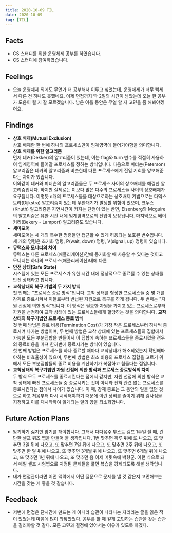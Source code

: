 ```yaml
---
title: 2020-10-09 TIL
date: 2020-10-09
tag: [TIL]
---
```


## Facts

- CS 스터디를 위한 운영체제 공부를 하였습니다.
- CS 스터디에 참여하였습니다.

## Feelings

- 오늘 운영체제 외에도 무언가 더 공부해서 이루고 싶었는데, 운영체제가 너무 빡세서 다른 건 하나도 못했네요. 이제 면접까지 딱 2일의 시간이 남았는데 오늘 한 공부가 도움이 될 지 잘 모르겠습니다. 남은 이틀 동안은 무얼 할 지 고민을 좀 해봐야겠어요.

## Findings

- **상호 배제(Mutual Exclusion)**  
  상호 배제란 한 번에 하나의 프로세스만이 임계영역에 들어가야함을 의미합니다.
- **상호 배제를 위한 알고리즘**  
  먼저 데커(Dekker)의 알고리즘이 있는데, 이는 flag와 turn 변수를 적절히 사용하여 임계영역에 들어갈 프로세스를 정하는 방식입니다. 다음으로 피터슨(Peterson) 알고리즘은 데커의 알고리즘과 비슷한데 다른 프로세스에게 진입 기회를 양보해준다는 차이가 있습니다.  
  이와같이 데커와 피터슨의 알고리즘들은 두 프로세스 사이의 상호배제를 해결한 알고리즘입니다. 하지만 실제로는 이보다 많은 다수의 프로세스들 사이의 상호배제가 요구됩니다. 이렇듯 n개의 프로세스들을 대상으로하는 상호배제 기법으로는 다엑스트라(Dijkstra) 알고리즘이 있는데 무한대기가 발생할 위험이 있으며, 크누스(Knuth) 알고리즘은 지연시간이 커지는 단점이 있는 반면, Eisenberg와 Mcguire의 알고리즘은 유한 시간 내에 임계염역으로의 진입이 보장됩니다. 마지막으로 베이커리(Bekery - Lamport) 알고리즘도 있습니다.
- **세마포어**  
  세마포어는 세 개의 특수한 명령들만 접근할 수 있게 허용되는 보호된 변수입니다. 세 개의 명령은 초기화 명령, P(wait, down) 명령, V(signal, up) 명령이 있습니다.
- **뮤택스와 모니터의 차이**  
  뮤텍스는 다른 프로세스(애플리케이션)간에 동기화할 때 사용할 수 있다는 것이고 모니터는 하나의 프로세스(애플리케이션)내에 다른 
- **안전 상태(Safe State)**  
  시스템에 있는 모든 프로세스가 유한 시간 내에 정상적으로 종료될 수 있는 상태를 안전 상태라고 합니다.
- **교착상태의 복구 기법의 두 가지 방식**  
  첫 번째는 "프로세스 종료 방식"입니다. 교착 상태를 형성한 프로세스들 중 몇 개를 강제로 종료시켜서 이들로부터 반납된 자원으로 복구를 하게 됩니다. 두 번째는 "자원 선점에 의한 방식"입니다. 이 방식은 필요한 자원을 가지고 있는 프로세스로부터 자원을 선점하여 교착 상태에 있는 프로세스들에게 할당하는 것을 의미합니다.
**교착상태의 복구기법인 프로세스 종료 방식**  
  첫 번째 방법은 종료 비용(Termination Cost)가 가장 작은 프로세스부터 하나씩 종료시켜 나가는 방법이며, 두 번째 방법은 교착 상태에 있는 프로세스들의 집합에서 가능한 모든 부분집합을 만들어서 이 집합에 속하는 프로세스들을 종료시켰을 경우의 종료비용을 따져 한꺼번에 종료시키는 방식이 있습니다.  
  첫 번째 방법은 프로세스를 하나 종료할 때마다 교착상태가 해소되었는지 확인해봐야하는 비효율성이 있으며, 두번째 방법은 최소 비용의 프로세스 집합을 고르기 위해서 모든 부분집합들의 종료 비용을 계산하기가 복잡하고 힘들다는 점입니다.
- **교착상태의 복구기법인 자원 선점에 의한 방식과 프로세스 종료방식의 차이**  
  두 방식 모두 프로세스를 종료시킨다는 점에서 같지만, 자원 선점에 의한 방식은 교착 상태에 빠진 프로세스들 중 종료시키는 것이 아니라 전혀 관련 없는 프로세스를 종료시킨다는 점에서 차이가 있습니다. 이 때, 강제 종료는 그 동안의 일을 없던 것으로 하고 처음부터 다시 시작해야하기 때문에 이런 낭비를 줄이기 위해 검사점을 지정하고 이를 재시작하여 잃게되는 일의 양을 최소화합니다.

## Future Action Plans

- 암기하기 싫지만 암기를 해야합니다. 그래서 다다음주 부스트 캠프 1주일 쉴 때, 간단한 셀프 퀴즈 앱을 만들어 볼 생각입니다. 1번 맞추면 하루 뒤에 또 나오고, 또 맞추면 3일 뒤에 나오고, 또 맞추면 7일 뒤에 나오고, 또 맞추면 2주 뒤에 나오고, 또 맞추면 한 달 뒤에 나오고, 또 맞추면 3개월 뒤에 나오고, 또 맞추면 6개월 뒤에 나오고, 또 맞추면 1년 뒤에 나오고, 또 맞추면 음 이제 머릿속에 박혔군. 이런 식으로 돼서 매일 셀프 시험앱으로 지정된 문제들을 풀면 복습을 강제되도록 해볼 생각입니다.
- 내가 면접관이라면 어떤 맥락에서 어떤 질문으로 문제를 낼 것 같은지 고민해보는 시간을 갖는 게 좋을 것 같습니다.

## Feedback

- 저번에 면접은 단시간에 만드는 게 아니라 습관이 나타나는 자리라는 글을 읽은 적이 있었는데 마음에 많이 와닿았었다. 공부를 할 때 깊게 고민하는 습관을 갖는 습관을 길러야할 것 같다. 모든 고민과 결정에 있어서는 이유가 있도록 하겠다.
